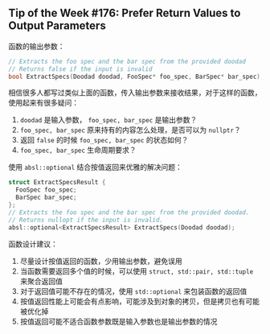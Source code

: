 ## Tip of the Week #176: Prefer Return Values to Output Parameters

函数的输出参数：

```c++
// Extracts the foo spec and the bar spec from the provided doodad
// Returns false if the input is invalid
bool ExtractSpecs(Doodad doodad, FooSpec* foo_spec, BarSpec* bar_spec);
```

相信很多人都写过类似上面的函数，传入输出参数来接收结果，对于这样的函数，使用起来有很多疑问：

1. `doodad` 是输入参数， `foo_spec, bar_spec` 是输出参数？
2.  `foo_spec, bar_spec` 原来持有的内容怎么处理，是否可以为 `nullptr`？
3. 返回 `false` 的时候  `foo_spec, bar_spec`  的状态如何？
4.  `foo_spec, bar_spec`  生命周期要求？

使用 `absl::optional` 结合按值返回来优雅的解决问题：

```c++
struct ExtractSpecsResult {
  FooSpec foo_spec;
  BarSpec bar_spec;
};
// Extracts the foo spec and the bar spec from the provided doodad.
// Returns nullopt if the input is invalid.
absl::optional<ExtractSpecsResult> ExtractSpecs(Doodad doodad);
```

函数设计建议：

1. 尽量设计按值返回的函数，少用输出参数，避免误用
2. 当函数需要返回多个值的时候，可以使用 `struct, std::pair, std::tuple` 来聚合返回值
3. 对于返回值可能不存在的情况，使用 `std::optional` 来包装函数的返回值
4. 按值返回性能上可能会有点影响，可能涉及到对象的拷贝，但是拷贝也有可能被优化掉
5. 按值返回可能不适合函数参数既是输入参数也是输出参数的情况

